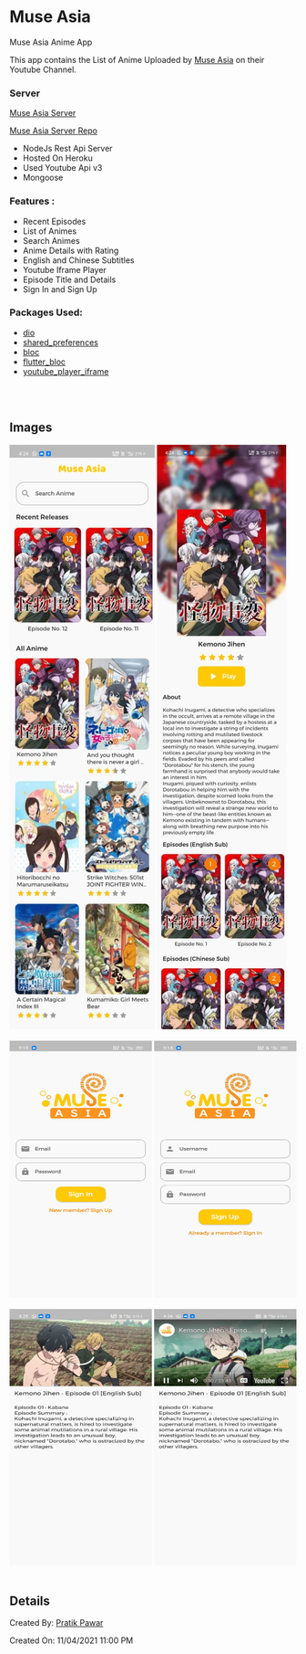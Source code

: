 # Muse Asia

Muse Asia Anime App

This app contains the List of Anime Uploaded by [Muse Asia](https://www.youtube.com/channel/UCGbshtvS9t-8CW11W7TooQg) on their Youtube Channel.


### Server
[Muse Asia Server](https://muse-asia.herokuapp.com/)

[Muse Asia Server Repo](https://github.com/pratikpwr/Muse-Asia-Server)

- NodeJs Rest Api Server
- Hosted On Heroku
- Used Youtube Api v3
- Mongoose

### Features :
 - Recent Episodes
 - List of Animes
 - Search Animes
 - Anime Details with Rating 
 - English and Chinese Subtitles
 - Youtube Iframe Player
 - Episode Title and Details
 - Sign In and Sign Up

### Packages Used: 
  - [dio]()
  - [shared_preferences]()
  - [bloc]()
  - [flutter_bloc]()
  - [youtube_player_iframe]()

<br/>
<br/>


## Images


<img src="https://github.com/pratikpwr/Muse-Asia/blob/master/ss/homelong.jpeg">
<img src="https://github.com/pratikpwr/Muse-Asia/blob/master/ss/aboutlong.jpeg">

<br/>
<br/>

<img src="https://github.com/pratikpwr/Muse-Asia/blob/master/ss/signin.jpeg" width="250" height="450">
<img src="https://github.com/pratikpwr/Muse-Asia/blob/master/ss/signup.jpeg" width="250" height="450">

<br/>
<br/>

<img src="https://github.com/pratikpwr/Muse-Asia/blob/master/ss/player.jpeg" width="250" height="450">
<img src="https://github.com/pratikpwr/Muse-Asia/blob/master/ss/ytplayer.jpeg" width="250" height="450">

<br/>
<br/>

## Details

Created By: [Pratik Pawar](https://github.com/pratikpwr/)

Created On: 11/04/2021 11:00 PM
   